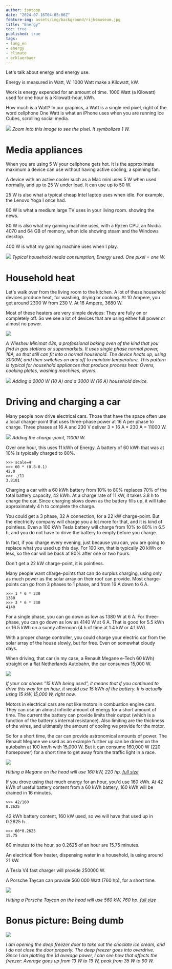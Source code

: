 ```yaml
---
author: isotopp
date: "2024-07-16T04:05:06Z"
feature-img: assets/img/background/rijksmuseum.jpg
title: "Energy"
toc: true
published: true
tags:
- lang_en
- energy
- climate
- erklaerbaer
---
```


Let's talk about energy and energy use.

Energy is measured in Watt, W. 
1000 Watt make a Kilowatt, kW.

Work is energy expended for an amount of time.
1000 Watt (a Kilowatt) used for one hour is a Kilowatt-hour, kWh.

How much is a Watt?
In our graphics, a Watt is a single red pixel, right of the word cellphone
One Watt is what an iPhone uses when you are running Ice Cubes, scrolling social media.

![](/uploads/2024/07/energy-01.png)
*Zoom into this image to see the pixel. It symbolizes 1 W.*

# Media appliances

When you are using 5 W your cellphone gets hot.
It is the approximate maximum a device can use without having active cooling, a spinning fan.

A device with an active cooler such as a Mac mini uses 5 W when used normally, and up to 25 W under load.
It can use up to 50 W.

25 W is also what a typical cheap Intel laptop uses when idle.
For example, the Lenovo Yoga I once had.

80 W is what a medium large TV uses in your living room. showing the news.

80 W is also what my gaming machine uses, with a Ryzen CPU, an Nvidia 4070 and 64 GB of memory,
when idle showing steam and the Windows desktop.

400 W is what my gaming machine uses when I play.

![](/uploads/2024/07/energy-02.png)
*Typical household media consumption, Energy used. One pixel = one W.*

# Household heat

Let's walk over from the living room to the kitchen.
A lot of these household devices produce heat, for washing, drying or cooking.
At 10 Ampere, you get around 2300 W from 230 V. At 16 Ampere, 3680 W.

Most of these heaters are very simple devices: They are fully on or completely off.
So we see a lot of devices that are using either full power or almost no power.

![](/uploads/2024/07/energy-09.png)

*A Wiesheu Minimat 43s, a professional baking oven of the kind that you find in gas stations or supermarkets.
It uses single phase normal power, 16A, so that still can fit into a normal household. 
The device heats up, using 3000W, and then switches on and off to maintain temperature.
This pattern is typical for household appliances that produce process heat:
Ovens, cooking plates, washing machines, dryers.*

![](/uploads/2024/07/energy-03.png)
*Adding a 2000 W (10 A) and a 3000 W (16 A) household device.*

# Driving and charging a car

Many people now drive electrical cars.
Those that have the space often use a local charge-point that uses three-phase power at 16 A per phase to charge.
Three phases at 16 A and 230 V deliver 3 * 16 A * 230 A = 11000 W.

![](/uploads/2024/07/energy-04.png)
*Adding the charge-point, 11000 W.*

Over one hour, this uses 11 kWh of Energy.
A battery of 60 kWh that was at 10% is typically charged to 80%.

```console
>>> scale=4
>>> 60 * (0.8-0.1)
42.0
>>> ./11
3.8181
```

Charging a car with a 60 kWh battery from 10% to 80% replaces 70% of the total battery capacity, 42 kWh.
At a charge rate of 11 kW, it takes 3.8 h to charge the car.
Since charging slows down as the battery fills up, it will take approximately 4 h to complete the charge.

You could get a 3 phase, 32 A connection, for a 22 kW charge-point.
But the electricity company will charge you a lot more for that,
and it is kind of pointless.
Even a 100 kWh Tesla battery will charge from 10% to 80% in 6.5 h,
and you do not have to drive the battery to empty before you charge.

In fact, if you charge every evening, just because you can, you are going to replace what you used up this day.
For 100 km, that is typically 20 kWh or less, so the car will be back at 80% after one or two hours.

Don't get a 22 kW charge-point, it is pointless.

Many people want charge-points that can do surplus charging,
using only as much power as the solar array on their roof can provide.
Most charge-points can go from 3 phases to 1 phase, and from 16 A down to 6 A.

```console
>>> 1 * 6 * 230
1380
>>> 3 * 6 * 230
4140
```

For a single phase, you can go down as low as 1380 W at 6 A.
For three-phase, you can go down as low as 4140 W at 6 A.
That is good for 5.5 kWh or 16.5 kWh on a sunny afternoon (4 h of time at 1.4 kW or 4.1 kW).

With a proper charge controller, you could charge your electric car from the solar array of the house slowly,
but for free.
Even on somewhat cloudy days.

When driving, that car (in my case, a Renault Megane e-Tech 60 kWh) straight on a flat Netherlands Autobahn,
the car consumes 15,000 W.

![](/uploads/2024/07/energy-05.png)

*If your car shows "15 kWh being used",
it means that if you continued to drive this way for an hour, it would use 15 kWh of the battery.
It is actually using 15 kW, 15,000 W, right now.*

Motors in electrical cars are not like motors in combustion engine cars.
They can use an almost infinite amount of energy for a short amount of time.
The current the battery can provide limits their output 
(which is a function of the battery's internal resistance).
Also limiting are the thickness of the wires,
and ultimately the amount of cooling we provide for the motor.

So for a short time, the car can provide astronomical amounts of power.
The Renault Megane we used as an example further up can be
driven on the autobahn at 100 km/h with 15,000 W.
But it can consume 160,000 W (220 horsepower) for a short time to get away from the traffic light in a race.

[![](/uploads/2024/07/energy-06.png)](/uploads/2024/07/energy-06.png)

*Hitting a Megane on the head will use 160 kW, 220 hp. [full size](/uploads/2024/07/energy-06.png)*

If you drove using that much energy for an hour, you'd use 160 kWh.
At 42 kWh of useful battery content from a 60 kWh battery,
160 kWh will be drained in 16 minutes.

```console
>>> 42/160
0.2625
```
42 kWh battery content, 160 kW used, so we will have that used up in 0.2625 h.

```console
>>> 60*0.2625
15.75
```
60 minutes to the hour, so 0.2625 of an hour are 15.75 minutes.

An electrical flow heater, dispensing water in a household, is using around 21 kW.

A Tesla V4 fast charger will provide 250000 W.

A Porsche Taycan can provide 560 000 Watt (760 hp), for a short time.

[![](/uploads/2024/07/energy-07.png)](/uploads/2024/07/energy-07.png)

*Hitting a Porsche Taycan on the head will use 560 kW, 760 hp. [full size](/uploads/2024/07/energy-07.png)*

# Bonus picture: Being dumb

![](/uploads/2024/07/energy-08.png)

*I am opening the deep freezer door to take out the choclate ice cream, and I do not close the door properly.
The deep freezer goes into overdrive.
Since I am plotting the 1d average power, I can see how that affects the freezer:
Average goes up from 13 W to 19 W, peak from 35 W to 90 W.*
